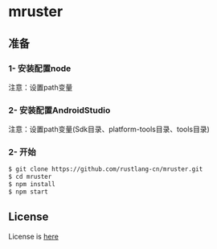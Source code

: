 # mruster

## 准备

### 1- 安装配置node

注意：设置path变量

### 2- 安装配置AndroidStudio

注意：设置path变量(Sdk目录、platform-tools目录、tools目录)

### 2- 开始

```bash
$ git clone https://github.com/rustlang-cn/mruster.git
$ cd mruster
$ npm install
$ npm start
```

## License

License is [here](https://github.com/rustlang-cn/mruster/blob/master/LICENSE)